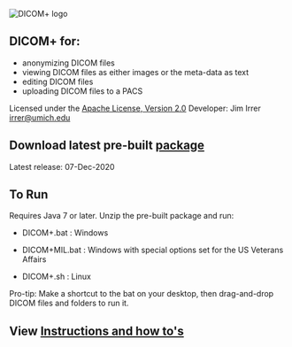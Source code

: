![DICOM+ logo](docs/images/DICOM%2B128x128.png)

## DICOM+ for:
* anonymizing DICOM files
* viewing DICOM files as either images or the meta-data as text
* editing DICOM files
* uploading DICOM files to a PACS


Licensed under the <a href="https://www.apache.org/licenses/LICENSE-2.0">Apache License, Version 2.0</a>
Developer: Jim Irrer  irrer@umich.edu

## Download latest pre-built <a href="https://github.com/irrer/DICOMClient/blob/master/prebuilt_packages/dicomclient-1.0.60_Install.zip?raw=true">package</a>
Latest release: 07-Dec-2020

## To Run
Requires Java 7 or later.  Unzip the pre-built package and run:

* DICOM+.bat     : Windows
  
* DICOM+MIL.bat  : Windows with special options set for the US Veterans Affairs
     
* DICOM+.sh      : Linux

Pro-tip: Make a shortcut to the bat on your desktop, then drag-and-drop DICOM files and folders to run it.


## View <a href="http://htmlpreview.github.io/?https://github.com/irrer/DICOMClient/blob/master/docs/user_manual/user_manual_1.0.53/output/index.html">Instructions and how to's</a>
